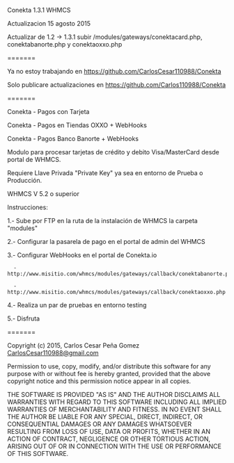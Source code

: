 Conekta  1.3.1 WHMCS

Actualizacion 15 agosto 2015

Actualizar de 1.2 -> 1.3.1 subir  /modules/gateways/conektacard.php, conektabanorte.php y conektaoxxo.php

=======

Ya no estoy trabajando en https://github.com/CarlosCesar110988/Conekta

Solo publicare actualizaciones en https://github.com/Carlos110988/Conekta

=======

Conekta - Pagos con Tarjeta

Conekta - Pagos en Tiendas OXXO + WebHooks

Conekta - Pagos Banco Banorte + WebHooks



Modulo para procesar tarjetas de crédito y debito Visa/MasterCard desde portal de WHMCS.

Requiere Llave Privada "Private Key" ya sea en entorno de Prueba o Producción.

WHMCS V 5.2 o superior

Instrucciones:

1.- Sube por FTP en la ruta de la instalación de WHMCS la carpeta "modules"

2.- Configurar la pasarela de pago en el portal de admin del WHMCS

3.- Configurar WebHooks en el portal de Conekta.io
    
      - http://www.misitio.com/whmcs/modules/gateways/callback/conektabanorte.php
      
      - http://www.misitio.com/whmcs/modules/gateways/callback/conektaoxxo.php

4.- Realiza un par de pruebas en entorno testing

5.- Disfruta


=======

Copyright (c) 2015, Carlos Cesar Peña Gomez <CarlosCesar110988@gmail.com>

Permission to use, copy, modify, and/or distribute this software for any purpose with or without fee is hereby granted, provided that the above copyright notice and this permission notice appear in all copies.

THE SOFTWARE IS PROVIDED "AS IS" AND THE AUTHOR DISCLAIMS ALL WARRANTIES WITH REGARD TO THIS SOFTWARE INCLUDING ALL IMPLIED WARRANTIES OF MERCHANTABILITY AND FITNESS. IN NO EVENT SHALL THE AUTHOR BE LIABLE FOR ANY SPECIAL, DIRECT, INDIRECT, OR CONSEQUENTIAL DAMAGES OR ANY DAMAGES WHATSOEVER RESULTING FROM LOSS OF USE, DATA OR PROFITS, WHETHER IN AN ACTION OF CONTRACT, NEGLIGENCE OR OTHER TORTIOUS ACTION, ARISING OUT OF OR IN CONNECTION WITH THE USE OR PERFORMANCE OF THIS SOFTWARE.
